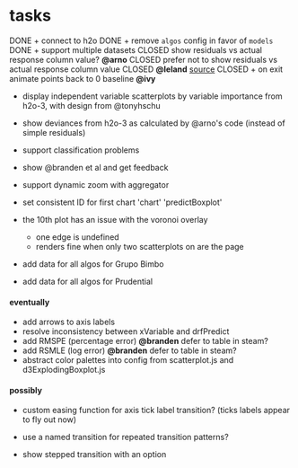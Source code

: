 # tasks
DONE + connect to h2o
DONE + remove `algos` config in favor of `models`
DONE + support multiple datasets
CLOSED show residuals vs actual response column value? **@arno**
CLOSED prefer not to show residuals vs actual response column value 
CLOSED  **@leland** [source](http://stats.stackexchange.com/questions/155587/residual-plots-why-plot-versus-fitted-values-not-observed-y-values)
CLOSED + on exit animate points back to 0 baseline **@ivy**

+ display independent variable scatterplots by variable importance
  from h2o-3, with design from @tonyhschu
+ show deviances from h2o-3 as calculated by @arno's code
  (instead of simple residuals)
+ support classification problems
+ show @branden et al and get feedback
+ support dynamic zoom with aggregator

+ set consistent ID for first chart 
  'chart'
  'predictBoxplot'
+ the 10th plot has an issue with the voronoi overlay
  - one edge is undefined
  - renders fine when only two scatterplots on are the page

+ add data for all algos for Grupo Bimbo
+ add data for all algos for Prudential












 
#### eventually
+ add arrows to axis labels
+ resolve inconsistency between xVariable and drfPredict
+ add RMSPE (percentage error) **@branden** defer to table in steam?
+ add RSMLE (log error) **@branden** defer to table in steam?
+ abstract color palettes into config from scatterplot.js
  and d3ExplodingBoxplot.js



#### possibly
+ custom easing function for axis tick label transition?
  (ticks labels appear to fly out now)
+ use a named transition for repeated transition patterns?

+ show stepped transition with an option
